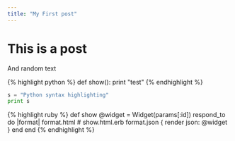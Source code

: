 ```yaml
---
title: "My First post"
---
```


# This is a post


And random text


{% highlight python %}
def show():
  print "test"
{% endhighlight %}

```python
s = "Python syntax highlighting"
print s
```


{% highlight ruby %}
def show
  @widget = Widget(params[:id])
  respond_to do |format|
    format.html # show.html.erb
    format.json { render json: @widget }
  end
end
{% endhighlight %}
